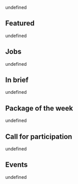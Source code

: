 <!-- 2017-11-23 -->

undefined

## Featured

undefined

## Jobs

undefined

## In brief

undefined

## Package of the week

undefined

## Call for participation

undefined

## Events

undefined
